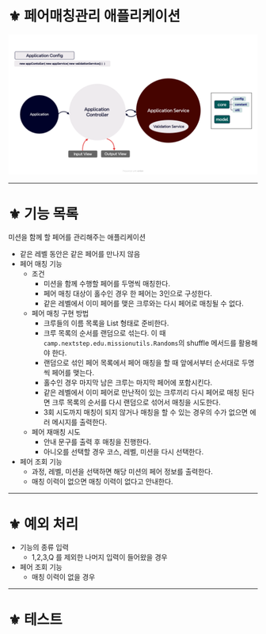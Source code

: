 # ⚜️ 페어매칭관리 애플리케이션

![편의점_결제_시스템.png](src/main/resources/images/flowChart_DB_X.png)
<hr>

# ⚜️ 기능 목록
미션을 함께 할 페어를 관리해주는 애플리케이션
- 같은 레벨 동안은 같은 페어를 만나지 않음
- 페어 매칭 기능
  - 조건
    - 미션을 함께 수행할 페어를 두명씩 매칭한다.
    - 페어 매칭 대상이 홀수인 경우 한 페어는 3인으로 구성한다.
    - 같은 레벨에서 이미 페어를 맺은 크루와는 다시 페어로 매칭될 수 없다.
  - 페어 매칭 구현 방법
    - 크루들의 이름 목록을 List<String> 형태로 준비한다.
    - 크루 목록의 순서를 랜덤으로 섞는다. 이 때 `camp.nextstep.edu.missionutils.Randoms`의 shuffle 메서드를 활용해야 한다.
    - 랜덤으로 섞인 페어 목록에서 페어 매칭을 할 때 앞에서부터 순서대로 두명씩 페어를 맺는다.
    - 홀수인 경우 마지막 남은 크루는 마지막 페어에 포함시킨다.
    - 같은 레벨에서 이미 페어로 만난적이 있는 크루끼리 다시 페어로 매칭 된다면 크루 목록의 순서를 다시 랜덤으로 섞어서 매칭을 시도한다.
    - 3회 시도까지 매칭이 되지 않거나 매칭을 할 수 있는 경우의 수가 없으면 에러 메시지를 출력한다.
  - 페어 재매칭 시도
    - 안내 문구를 출력 후 매칭을 진행한다.
    - 아니오를 선택할 경우 코스, 레벨, 미션을 다시 선택한다.
- 페어 조회 기능
  - 과정, 레벨, 미션을 선택하면 해당 미션의 페어 정보를 출력한다.
  - 매칭 이력이 없으면 매칭 이력이 없다고 안내한다.

<hr>

# ⚜️ 예외 처리

- 기능의 종류 입력
  - 1,2,3,Q 를 제외한 나머지 입력이 들어왔을 경우
- 페어 조회 기능
  - 매칭 이력이 없을 경우

<hr>

# ⚜️ 테스트
